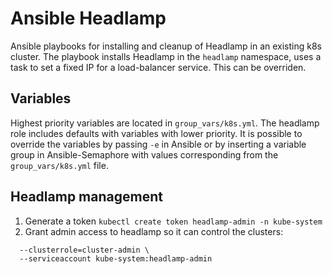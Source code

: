 # Ansible Headlamp
Ansible playbooks for installing and cleanup of Headlamp in an existing k8s cluster. The playbook installs Headlamp in the `headlamp` namespace, uses a task to set a fixed IP for a load-balancer service. This can be overriden.

## Variables
Highest priority variables are located in `group_vars/k8s.yml`. The headlamp role includes defaults with variables with lower priority. It is possible to override the variables by passing `-e` in Ansible or by inserting a variable group in Ansible-Semaphore with values corresponding from the `group_vars/k8s.yml` file. 

## Headlamp management
1. Generate a token
   ```kubectl create token headlamp-admin -n kube-system```
2. Grant admin access to headlamp so it can control the clusters: 
```kubectl create clusterrolebinding headlamp-admin-crb \
  --clusterrole=cluster-admin \
  --serviceaccount kube-system:headlamp-admin
